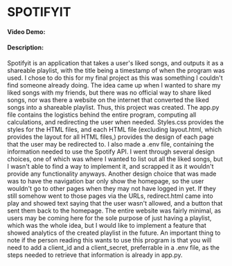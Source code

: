 # SPOTIFYIT
#### Video Demo:  <URL HERE>
#### Description:
Spotifyit is an application that takes a user's liked songs, and outputs it as a shareable playlist, with the title being a timestamp of when the program was used. I chose to do this for my final project as this was something I couldn't find someone already doing. The idea came up when I wanted to share my liked songs with my friends, but there was no official way to share liked songs, nor was there a website on the internet that converted the liked songs into a shareable playlist. Thus, this project was created. The app.py file contains the logistics behind the entire program, computing all calculations, and redirecting the user when needed. Styles.css provides the styles for the HTML files, and each HTML file (excluding layout.html, which provides the layout for all HTML files,) provides the design of each page that the user may be redirected to. I also made a .env file, containing the information needed to use the Spotify API. I went through several design choices, one of which was where I wanted to list out all the liked songs, but I wasn't able to find a way to implement it, and scrapped it as it wouldn't provide any functionality anyways. Another design choice that was made was to have the navigation bar only show the homepage, so the user wouldn't go to other pages when they may not have logged in yet. If they still somehow went to those pages via the URLs, redirect.html came into play and showed text saying that the user wasn't allowed, and a button that sent them back to the homepage. The entire website was fairly minimal, as users may be coming here for the sole purpose of just having a playlist, which was the whole idea, but I would like to implement a feature that showed analytics of the created playlist in the future. An important thing to note if the person reading this wants to use this program is that you will need to add a client_id and a client_secret, preferrable in a .env file, as the steps needed to retrieve that information is already in app.py.
